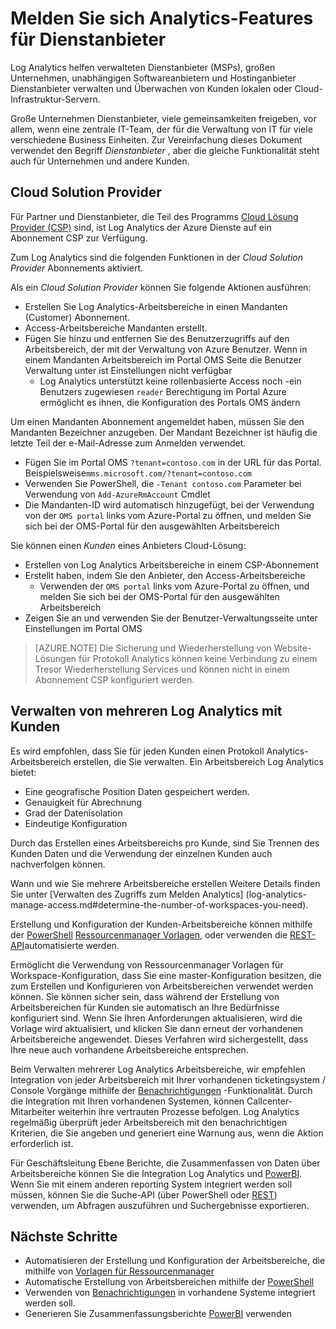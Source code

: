 <properties
    pageTitle="Melden Sie sich Analytics-Features für Dienstanbieter | Microsoft Azure"
    description="Log Analytics können verwaltete Dienstanbieter (MSPs), Großunternehmen unabhängigen Software-Anbietern und Hostinganbieter Dienstanbieter verwalten und Überwachen von Kunden lokalen oder Cloud-Infrastruktur-Servern."
    services="log-analytics"
    documentationCenter=""
    authors="richrundmsft"
    manager="jochan"
    editor=""/>

<tags
    ms.service="log-analytics"
    ms.workload="na"
    ms.tgt_pltfrm="na"
    ms.devlang="na"
    ms.topic="article"
    ms.date="08/25/2016"
    ms.author="richrund"/>

# <a name="log-analytics-features-for-service-providers"></a>Melden Sie sich Analytics-Features für Dienstanbieter

Log Analytics helfen verwalteten Dienstanbieter (MSPs), großen Unternehmen, unabhängigen Softwareanbietern und Hostinganbieter Dienstanbieter verwalten und Überwachen von Kunden lokalen oder Cloud-Infrastruktur-Servern. 

Große Unternehmen Dienstanbieter, viele gemeinsamkeiten freigeben, vor allem, wenn eine zentrale IT-Team, der für die Verwaltung von IT für viele verschiedene Business Einheiten. Zur Vereinfachung dieses Dokument verwendet den Begriff *Dienstanbieter* , aber die gleiche Funktionalität steht auch für Unternehmen und andere Kunden.

## <a name="cloud-solution-provider"></a>Cloud Solution Provider

Für Partner und Dienstanbieter, die Teil des Programms [Cloud Lösung Provider (CSP)](https://partner.microsoft.com/Solutions/cloud-reseller-overview) sind, ist Log Analytics der Azure Dienste auf ein Abonnement CSP zur Verfügung. 

Zum Log Analytics sind die folgenden Funktionen in der *Cloud Solution Provider* Abonnements aktiviert.

Als ein *Cloud Solution Provider* können Sie folgende Aktionen ausführen:

+ Erstellen Sie Log Analytics-Arbeitsbereiche in einen Mandanten (Customer) Abonnement.
+ Access-Arbeitsbereiche Mandanten erstellt. 
+ Fügen Sie hinzu und entfernen Sie des Benutzerzugriffs auf den Arbeitsbereich, der mit der Verwaltung von Azure Benutzer. Wenn in einem Mandanten Arbeitsbereich im Portal OMS Seite die Benutzer Verwaltung unter ist Einstellungen nicht verfügbar
  - Log Analytics unterstützt keine rollenbasierte Access noch -ein Benutzers zugewiesen `reader` Berechtigung im Portal Azure ermöglicht es ihnen, die Konfiguration des Portals OMS ändern

Um einen Mandanten Abonnement angemeldet haben, müssen Sie den Mandanten Bezeichner anzugeben. Der Mandant Bezeichner ist häufig die letzte Teil der e-Mail-Adresse zum Anmelden verwendet.

+ Fügen Sie im Portal OMS `?tenant=contoso.com` in der URL für das Portal. Beispielsweise`mms.microsoft.com/?tenant=contoso.com`
+ Verwenden Sie PowerShell, die `-Tenant contoso.com` Parameter bei Verwendung von `Add-AzureRmAccount` Cmdlet
+ Die Mandanten-ID wird automatisch hinzugefügt, bei der Verwendung von der `OMS portal` links vom Azure-Portal zu öffnen, und melden Sie sich bei der OMS-Portal für den ausgewählten Arbeitsbereich

Sie können einen *Kunden* eines Anbieters Cloud-Lösung:

+ Erstellen von Log Analytics Arbeitsbereiche in einem CSP-Abonnement
+ Erstellt haben, indem Sie den Anbieter, den Access-Arbeitsbereiche
  -  Verwenden der `OMS portal` links vom Azure-Portal zu öffnen, und melden Sie sich bei der OMS-Portal für den ausgewählten Arbeitsbereich
+ Zeigen Sie an und verwenden Sie der Benutzer-Verwaltungsseite unter Einstellungen im Portal OMS

>[AZURE.NOTE] Die Sicherung und Wiederherstellung von Website-Lösungen für Protokoll Analytics können keine Verbindung zu einem Tresor Wiederherstellung Services und können nicht in einem Abonnement CSP konfiguriert werden.

## <a name="managing-multiple-customers-using-log-analytics"></a>Verwalten von mehreren Log Analytics mit Kunden 

Es wird empfohlen, dass Sie für jeden Kunden einen Protokoll Analytics-Arbeitsbereich erstellen, die Sie verwalten. Ein Arbeitsbereich Log Analytics bietet:

+ Eine geografische Position Daten gespeichert werden. 
+ Genauigkeit für Abrechnung 
+ Grad der Datenisolation 
+ Eindeutige Konfiguration

Durch das Erstellen eines Arbeitsbereichs pro Kunde, sind Sie Trennen des Kunden Daten und die Verwendung der einzelnen Kunden auch nachverfolgen können.

Wann und wie Sie mehrere Arbeitsbereiche erstellen Weitere Details finden Sie unter [Verwalten des Zugriffs zum Melden Analytics] (log-analytics-manage-access.md#determine-the-number-of-workspaces-you-need).

Erstellung und Konfiguration der Kunden-Arbeitsbereiche können mithilfe der [PowerShell](log-analytics-powershell-workspace-configuration.md) [Ressourcenmanager Vorlagen](log-analytics-template-workspace-configuration.md), oder verwenden die [REST-API](https://www.nuget.org/packages/Microsoft.Azure.Management.OperationalInsights/)automatisierte werden.

Ermöglicht die Verwendung von Ressourcenmanager Vorlagen für Workspace-Konfiguration, dass Sie eine master-Konfiguration besitzen, die zum Erstellen und Konfigurieren von Arbeitsbereichen verwendet werden können. Sie können sicher sein, dass während der Erstellung von Arbeitsbereichen für Kunden sie automatisch an Ihre Bedürfnisse konfiguriert sind. Wenn Sie Ihren Anforderungen aktualisieren, wird die Vorlage wird aktualisiert, und klicken Sie dann erneut der vorhandenen Arbeitsbereiche angewendet. Dieses Verfahren wird sichergestellt, dass Ihre neue auch vorhandene Arbeitsbereiche entsprechen.    

Beim Verwalten mehrerer Log Analytics Arbeitsbereiche, wir empfehlen Integration von jeder Arbeitsbereich mit Ihrer vorhandenen ticketingsystem / Console Vorgänge mithilfe der [Benachrichtigungen](log-analytics-alerts.md) -Funktionalität. Durch die Integration mit Ihren vorhandenen Systemen, können Callcenter-Mitarbeiter weiterhin ihre vertrauten Prozesse befolgen. Log Analytics regelmäßig überprüft jeder Arbeitsbereich mit den benachrichtigen Kriterien, die Sie angeben und generiert eine Warnung aus, wenn die Aktion erforderlich ist.

Für Geschäftsleitung Ebene Berichte, die Zusammenfassen von Daten über Arbeitsbereiche können Sie die Integration Log Analytics und [PowerBI](log-analytics-powerbi.md). Wenn Sie mit einem anderen reporting System integriert werden soll müssen, können Sie die Suche-API (über PowerShell oder [REST](log-analytics-log-search-api.md)) verwenden, um Abfragen auszuführen und Suchergebnisse exportieren.

## <a name="next-steps"></a>Nächste Schritte

+ Automatisieren der Erstellung und Konfiguration der Arbeitsbereiche, die mithilfe von [Vorlagen für Ressourcenmanager](log-analytics-template-workspace-configuration.md)
+ Automatische Erstellung von Arbeitsbereichen mithilfe der [PowerShell](log-analytics-powershell-workspace-configuration.md) 
+ Verwenden von [Benachrichtigungen](log-analytics-alerts.md) in vorhandene Systeme integriert werden soll.
+ Generieren Sie Zusammenfassungsberichte [PowerBI](log-analytics-powerbi.md) verwenden
